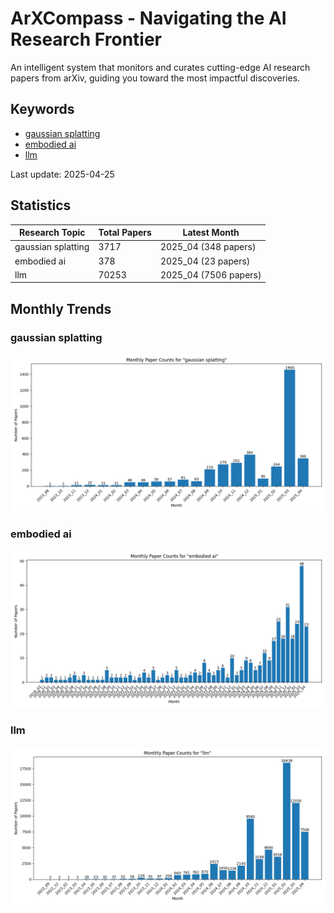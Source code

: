 # ArXCompass - Navigating the AI Research Frontier
An intelligent system that monitors and curates cutting-edge AI research papers from arXiv, guiding you toward the most impactful discoveries.

## Keywords

- [gaussian splatting](gaussian_splatting/)
- [embodied ai](embodied_ai/)
- [llm](llm/)

Last update: 2025-04-25

## Statistics

| Research Topic | Total Papers | Latest Month |
| --- | --- | --- |
| gaussian splatting | 3717 | 2025_04 (348 papers) |
| embodied ai | 378 | 2025_04 (23 papers) |
| llm | 70253 | 2025_04 (7506 papers) |

## Monthly Trends

### gaussian splatting

![Monthly Paper Counts for gaussian splatting](gaussian_splatting/monthly_stats.png)

### embodied ai

![Monthly Paper Counts for embodied ai](embodied_ai/monthly_stats.png)

### llm

![Monthly Paper Counts for llm](llm/monthly_stats.png)

